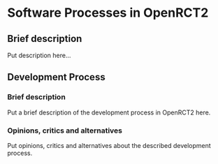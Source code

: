 # Software Processes in OpenRCT2

## Brief description
Put description here...

## Development Process
### Brief description
Put a brief description of the development process in OpenRCT2 here.

### Opinions, critics and alternatives
Put opinions, critics and alternatives about the described development process.

